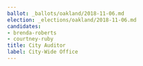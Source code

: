 ```yaml
---
ballot: _ballots/oakland/2018-11-06.md
election: _elections/oakland/2018-11-06.md
candidates:
- brenda-roberts
- courtney-ruby
title: City Auditor
label: City-Wide Office
---
```

